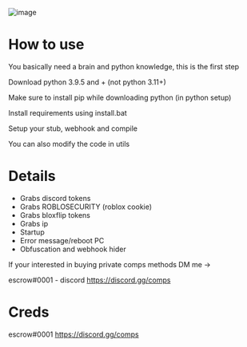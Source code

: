![image](https://cdn.discordapp.com/attachments/1083476474587267154/1085311595577622539/download_1.png)
# How to use

You basically need a brain and python knowledge, this is the first step

Download python 3.9.5 and + (not python 3.11+)

Make sure to install pip while downloading python (in python setup)

Install requirements using install.bat

Setup your stub, webhook and compile

You can also modify the code in utils

# Details
- Grabs discord tokens
- Grabs ROBLOSECURITY (roblox cookie)
- Grabs bloxflip tokens
- Grabs ip
- Startup
- Error message/reboot PC
- Obfuscation and webhook hider

If your interested in buying private comps methods DM me ->

escrow#0001 - discord
https://discord.gg/comps

# Creds
escrow#0001
https://discord.gg/comps
